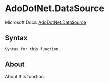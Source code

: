 # AdoDotNet.DataSource

Microsoft Docs: [AdoDotNet.DataSource](https://docs.microsoft.com/en-us/powerquery-m/adodotnet-datasource)

## Syntax

```
Syntax for this function.
```

## About

About this function.

